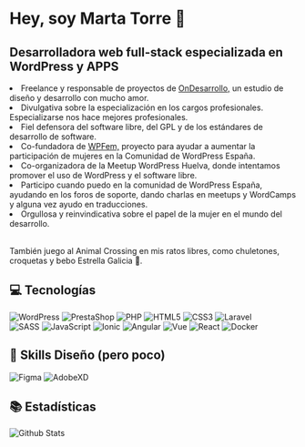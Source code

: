 ### <h1>  Hey, soy Marta Torre 👋 </h1>

<h2> Desarrolladora web full-stack especializada en WordPress y APPS </h2>


<li>Freelance y responsable de proyectos de <a href="https://ondesarrollo.com" target="_blank">OnDesarrollo,</a> un estudio de diseño y desarrollo con mucho amor.</li>
<li>Divulgativa sobre la especialización en los cargos profesionales. Especializarse nos hace mejores profesionales.</li>
<li>Fiel defensora del software libre, del GPL y de los estándares de desarrollo de software.</li>
<li>Co-fundadora de <a href="https://wpfem.org" target="_blank">WPFem,</a> proyecto para ayudar a aumentar la participación de mujeres en la Comunidad de WordPress España.</li>
<li>Co-organizadora de la Meetup WordPress Huelva, donde intentamos promover el uso de WordPress y el software libre.</li>
<li>Participo cuando puedo en la comunidad de WordPress España, ayudando en los foros de soporte, dando charlas en meetups y WordCamps y alguna vez ayudo en traducciones.</li>
<li>Orgullosa y reinvindicativa sobre el papel de la mujer en el mundo del desarrollo.</li> </br>

También juego al Animal Crossing en mis ratos libres, como chuletones, croquetas y bebo Estrella Galicia 🍻.

## 💻 Tecnologías

![WordPress](https://img.shields.io/badge/-WordPress-21759B?style=plastic&logo=wordpress&logoColor=white)
![PrestaShop](https://img.shields.io/badge/-PrestaShop-DF0067?style=plastic&logo=prestashop&logoColor=white)
![PHP](https://img.shields.io/badge/-PHP-777BB4?style=plastic&logo=php&logoColor=white)
![HTML5](https://img.shields.io/badge/-HTML5-E34F26?style=plastic&logo=html5&logoColor=white)
![CSS3](https://img.shields.io/badge/-CSS3-1572B6?style=plastic&logo=css3&logoColor=white)
![Laravel](https://img.shields.io/badge/-Laravel-FF2D20?style=plastic&logo=laravel&logoColor=white)
</br>
![SASS](https://img.shields.io/badge/-SASS-CC6699?style=plastic&logo=sass&logoColor=white)
![JavaScript](https://img.shields.io/badge/-JavaScript-F7DF1E?style=plastic&logo=JavaScript&logoColor=black)
![Ionic](https://img.shields.io/badge/-Ionic-3880FF?style=plastic&logo=ionic&logoColor=black)
![Angular](https://img.shields.io/badge/-Angular-DD0031?style=plastic&logo=angular)
![Vue](https://img.shields.io/badge/-Vue-4FC08D?style=plastic&logo=vue.js&logoColor=white)
![React](https://img.shields.io/badge/-React-61DAFB?style=plastic&logo=react&logoColor=white)
![Docker](https://img.shields.io/badge/-Docker-2496ED?style=plastic&logo=docker&logoColor=white)

## 🎨 Skills Diseño (pero poco)
![Figma](https://img.shields.io/badge/-Figma-F24E1E?style=plastic&logo=figma&logoColor=white)
![AdobeXD](https://img.shields.io/badge/-Adobe%20XD-FF26BE?style=flat&logo=Adobe%20XD&logoColor=white)

## 📚 Estadísticas
![Github Stats](https://github-readme-stats.vercel.app/api?username=martatorredev&count_private=true&show_icons=true&include_all_commits=true)


<!--
**MartaTorredev/martatorredev** is a ✨ _special_ ✨ repository because its `README.md` (this file) appears on your GitHub profile.

Here are some ideas to get you started:

- 🔭 I’m currently working on ...
- 🌱 I’m currently learning ...
- 👯 I’m looking to collaborate on ...
- 🤔 I’m looking for help with ...
- 💬 Ask me about ...
- 📫 How to reach me: ...
- 😄 Pronouns: ...
- ⚡ Fun fact: ...
-->
